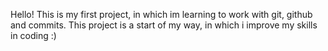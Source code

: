 Hello! This is my first project, in which im learning to work with git, github and commits. This project is a start of my way, in which i improve my skills in coding              :)
